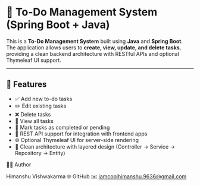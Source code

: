 # 📝 To-Do Management System (Spring Boot + Java)

This is a **To-Do Management System** built using **Java** and **Spring Boot**.  
The application allows users to **create, view, update, and delete tasks**, providing a clean backend architecture with RESTful APIs and optional Thymeleaf UI support.

---

## 🚀 Features

- ✅ Add new to-do tasks  
- ✏️ Edit existing tasks  
- ❌ Delete tasks  
- 👀 View all tasks  
- 📅 Mark tasks as completed or pending  
- 🧰 REST API support for integration with frontend apps  
- 🌐 Optional Thymeleaf UI for server-side rendering  
- 🧪 Clean architecture with layered design (Controller → Service → Repository → Entity)


👨‍💻 Author

Himanshu Vishwakarma
🌐 GitHub
✉️ iamcoolhimanshu.9636@gmail.com
